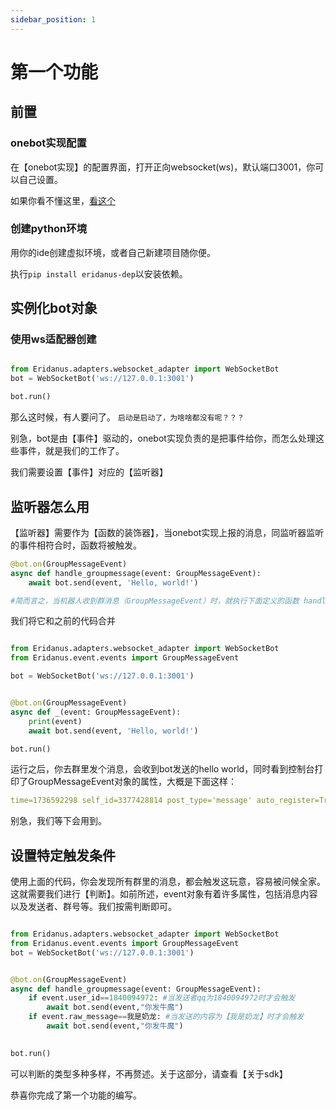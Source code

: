 ```yaml
---
sidebar_position: 1
---
```


# 第一个功能
## 前置
### onebot实现配置
在【onebot实现】的配置界面，打开正向websocket(ws)，默认端口3001，你可以自己设置。


如果你看不懂这里，[看这个](https://eridanus-doc.netlify.app/docs/intro/)
### 创建python环境
用你的ide创建虚拟环境，或者自己新建项目随你便。

执行`pip install eridanus-dep`以安装依赖。
## 实例化bot对象
### 使用ws适配器创建
```python

from Eridanus.adapters.websocket_adapter import WebSocketBot
bot = WebSocketBot('ws://127.0.0.1:3001')

bot.run()
```

那么这时候，有人要问了。
`启动是启动了，为啥啥都没有呢？？？`

别急，bot是由【事件】驱动的，onebot实现负责的是把事件给你，而怎么处理这些事件，就是我们的工作了。

我们需要设置【事件】对应的【监听器】
## 监听器怎么用
【监听器】需要作为【函数的装饰器】，当onebot实现上报的消息，同监听器监听的事件相符合时，函数将被触发。
```python
@bot.on(GroupMessageEvent)
async def handle_groupmessage(event: GroupMessageEvent):
    await bot.send(event, 'Hello, world!')

#简而言之，当机器人收到群消息（GroupMessageEvent）时，就执行下面定义的函数 handle_groupmessage。
```
我们将它和之前的代码合并
```python

from Eridanus.adapters.websocket_adapter import WebSocketBot
from Eridanus.event.events import GroupMessageEvent

bot = WebSocketBot('ws://127.0.0.1:3001')


@bot.on(GroupMessageEvent)
async def _(event: GroupMessageEvent):
    print(event)
    await bot.send(event, 'Hello, world!')

bot.run()
```
运行之后，你去群里发个消息，会收到bot发送的hello world，同时看到控制台打印了GroupMessageEvent对象的属性，大概是下面这样：
```yaml
time=1736592298 self_id=3377428814 post_type='message' auto_register=True sub_type='normal' user_id=1840094972 message_type='group' message_id=1009710404 message=[[CQ:text,]] original_message=None font=14 sender=Sender(user_id=1840094972, nickname='呷玛日巴', sex=None, age=None, card='vbjvb', area=None, level=None, role='member', title='') to_me=False reply=None processed_message=[{'text': '3'}] group_id=879886836 anonymous=None real_id=1009710404 message_seq=1009710404 raw_message='3' message_format='array'
```
别急，我们等下会用到。
## 设置特定触发条件
使用上面的代码，你会发现所有群里的消息，都会触发这玩意，容易被问候全家。这就需要我们进行【判断】。如前所述，event对象有着许多属性，包括消息内容以及发送者、群号等。我们按需判断即可。
```python

from Eridanus.adapters.websocket_adapter import WebSocketBot
from Eridanus.event.events import GroupMessageEvent
bot = WebSocketBot('ws://127.0.0.1:3001')


@bot.on(GroupMessageEvent) 
async def handle_groupmessage(event: GroupMessageEvent):
    if event.user_id==1840094972: #当发送者qq为1840094972时才会触发
        await bot.send(event,"你发牛魔") 
    if event.raw_message==我是奶龙: #当发送的内容为【我是奶龙】时才会触发
        await bot.send(event,"你发牛魔") 
        

bot.run()
```
可以判断的类型多种多样，不再赘述。关于这部分，请查看【关于sdk】

恭喜你完成了第一个功能的编写。